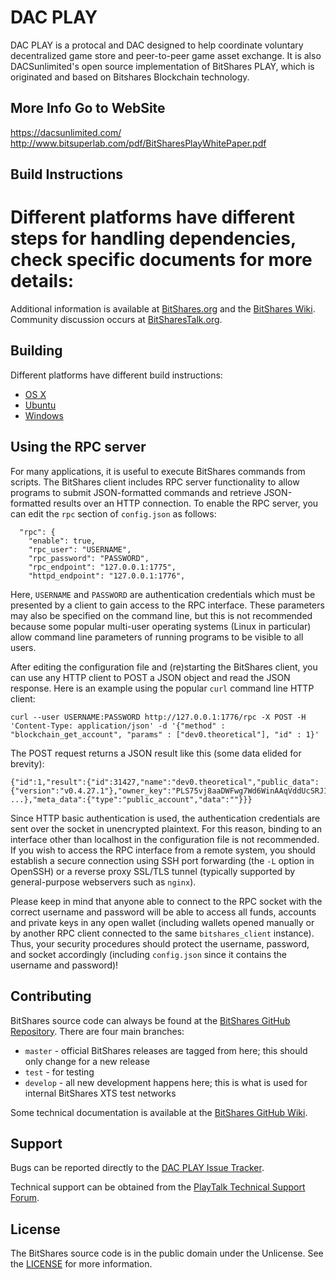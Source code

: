 DAC PLAY
===============================
DAC PLAY is a protocal and DAC designed to help coordinate voluntary decentralized game store and peer-to-peer game asset exchange. It is also DACSunlimited's open source implementation of BitShares PLAY, which is originated and based on Bitshares Blockchain technology.


More Info Go to WebSite
------------------
https://dacsunlimited.com/
http://www.bitsuperlab.com/pdf/BitSharesPlayWhitePaper.pdf

Build Instructions
------------------
Different platforms have different steps for handling dependencies, check specific documents
for more details:
=======

Additional information is available at [BitShares.org](http://bitshares.org/) and the [BitShares Wiki](http://wiki.bitshares.org/index.php/Main_Page). Community discussion occurs at [BitSharesTalk.org](https://bitsharestalk.org/).

Building
--------
Different platforms have different build instructions:
* [OS X](https://github.com/dacsunlimited/dac_play/blob/master/BUILD_OSX.md)
* [Ubuntu](https://github.com/dacsunlimited/dac_play/blob/master/BUILD_UBUNTU.md)
* [Windows](https://github.com/dacsunlimited/dac_play/blob/master/BUILD_WIN32.md)


Using the RPC server
--------------------

For many applications, it is useful to execute BitShares commands from scripts.  The BitShares client includes RPC server functionality to allow programs to submit JSON-formatted commands and retrieve JSON-formatted results over an HTTP connection.  To enable the RPC server, you can edit the `rpc` section of `config.json` as follows:

      "rpc": {
        "enable": true,
        "rpc_user": "USERNAME",
        "rpc_password": "PASSWORD",
        "rpc_endpoint": "127.0.0.1:1775",
        "httpd_endpoint": "127.0.0.1:1776",

Here, `USERNAME` and `PASSWORD` are authentication credentials which must be presented by a client to gain access to the RPC interface.  These parameters may also be specified on the command line, but this is not recommended because some popular multi-user operating systems (Linux in particular) allow command line parameters of running programs to be visible to all users.

After editing the configuration file and (re)starting the BitShares client, you can use any HTTP client to POST a JSON object and read the JSON response.  Here is an example using the popular `curl` command line HTTP client:

    curl --user USERNAME:PASSWORD http://127.0.0.1:1776/rpc -X POST -H 'Content-Type: application/json' -d '{"method" : "blockchain_get_account", "params" : ["dev0.theoretical"], "id" : 1}'

The POST request returns a JSON result like this (some data elided for brevity):

    {"id":1,"result":{"id":31427,"name":"dev0.theoretical","public_data":{"version":"v0.4.27.1"},"owner_key":"PLS75vj8aaDWFwg7Wd6WinAAqVddUcSRJ1hSMDNayLAbCuxsmoQTf", ...},"meta_data":{"type":"public_account","data":""}}}

Since HTTP basic authentication is used, the authentication credentials are sent over the socket in unencrypted plaintext.
For this reason, binding to an interface other than localhost in the configuration file is not recommended.
If you wish to access the RPC interface from a remote system, you should establish a secure connection using SSH port forwarding (the `-L` option in OpenSSH) or a reverse proxy SSL/TLS tunnel (typically supported by general-purpose webservers such as `nginx`).

Please keep in mind that anyone able to connect to the RPC socket with the correct username and password will be able to access all funds, accounts and private keys in any open wallet (including wallets opened manually or by another RPC client connected to the same `bitshares_client` instance).
Thus, your security procedures should protect the username, password, and socket accordingly (including `config.json` since it contains the username and password)!

Contributing
------------
BitShares source code can always be found at the [BitShares GitHub Repository](https://github.com/BitShares/bitshares). There are four main branches:
- `master` - official BitShares releases are tagged from here; this should only change for a new release
- `test` - for testing
- `develop` - all new development happens here; this is what is used for internal BitShares XTS test networks

Some technical documentation is available at the [BitShares GitHub Wiki](https://github.com/BitShares/bitshares/wiki).

Support
-------
Bugs can be reported directly to the [DAC PLAY Issue Tracker](https://github.com/dacsunlimited/dac_play/issues).

Technical support can be obtained from the [PlayTalk Technical Support Forum](http://playtalk.org/).

License
-------
The BitShares source code is in the public domain under the Unlicense. See the [LICENSE](https://github.com/BitShares/bitshares/blob/master/LICENSE.txt) for more information.
